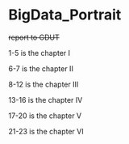 # BigData_Portrait
~~report to GDUT~~

1-5 is the chapter I

6-7 is the chapter II

8-12 is the chapter III

13-16 is the chapter IV

17-20 is the chapter V

21-23 is the chapter VI
